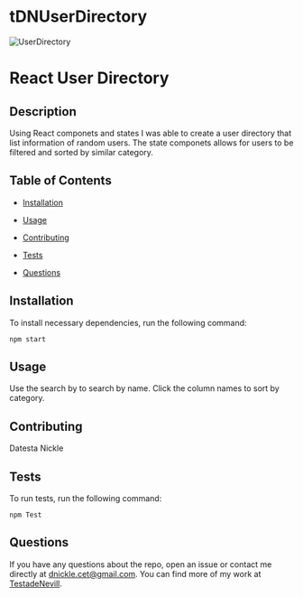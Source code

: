 # tDNUserDirectory

![UserDirectory](https://user-images.githubusercontent.com/64296826/98031088-fc230c80-1ddf-11eb-989c-adfe011d394e.PNG)

# React User Directory

## Description

Using React componets and states I was able to create a user directory that list information of random users. The state componets allows for users to be filtered and sorted by similar category.

## Table of Contents

- [Installation](#installation)

- [Usage](#usage)

- [Contributing](#contributing)

- [Tests](#tests)

- [Questions](#questions)

## Installation

To install necessary dependencies, run the following command:

```
npm start
```

## Usage

Use the search by to search by name. Click the column names to sort by category.

## Contributing

Datesta Nickle

## Tests

To run tests, run the following command:

```
npm Test

```

## Questions

If you have any questions about the repo, open an issue or contact me directly at dnickle.cet@gmail.com. You can find more of my work at [TestadeNevill](https://github.com/TestadeNevill/).
